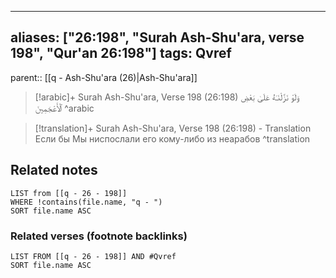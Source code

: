 
---
aliases: ["26:198", "Surah Ash-Shu'ara, verse 198", "Qur'an 26:198"]
tags: Qvref
---

parent:: [[q - Ash-Shu'ara (26)|Ash-Shu'ara]]

> [!arabic]+ Surah Ash-Shu'ara, Verse 198 (26:198)
> <span class="quran-arabic">وَلَوْ نَزَّلْنَـٰهُ عَلَىٰ بَعْضِ ٱلْأَعْجَمِينَ</span>
^arabic

> [!translation]+ Surah Ash-Shu'ara, Verse 198 (26:198) - Translation
> Если бы Мы ниспослали его кому-либо из неарабов
^translation



## Related notes
```dataview
LIST from [[q - 26 - 198]]
WHERE !contains(file.name, "q - ")
SORT file.name ASC
```

### Related verses (footnote backlinks)
```dataview
LIST FROM [[q - 26 - 198]] AND #Qvref
SORT file.name ASC
```


